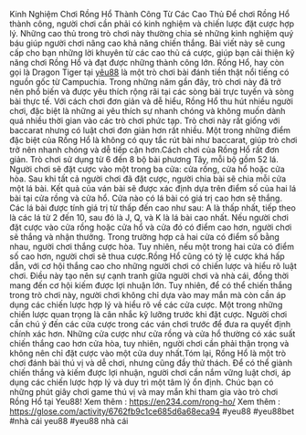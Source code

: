 Kinh Nghiệm Chơi Rồng Hổ Thành Công Từ Các Cao Thủ
Để chơi Rồng Hổ thành công, người chơi cần phải có kinh nghiệm và chiến lược đặt cược hợp lý. Những cao thủ trong trò chơi này thường chia sẻ những kinh nghiệm quý báu giúp người chơi nâng cao khả năng chiến thắng. Bài viết này sẽ cung cấp cho bạn những lời khuyên từ các cao thủ cá cược, giúp bạn cải thiện kỹ năng chơi Rồng Hổ và đạt được những thành công lớn.
Rồng Hổ, hay còn gọi là Dragon Tiger tại [yêu88](https://en234.com/) là một trò chơi bài đánh tiền thật nổi tiếng có nguồn gốc từ Campuchia. Trong những năm gần đây, trò chơi này đã trở nên phổ biến và được yêu thích rộng rãi tại các sòng bài trực tuyến và sòng bài thực tế. Với cách chơi đơn giản và dễ hiểu, Rồng Hổ thu hút nhiều người chơi, đặc biệt là những ai yêu thích sự nhanh chóng và không muốn dành quá nhiều thời gian vào các trò chơi phức tạp. Trò chơi này rất giống với baccarat nhưng có luật chơi đơn giản hơn rất nhiều. Một trong những điểm đặc biệt của Rồng Hổ là không có quy tắc rút bài như baccarat, giúp trò chơi trở nên nhanh chóng và dễ tiếp cận hơn.Cách chơi của Rồng Hổ rất đơn giản. Trò chơi sử dụng từ 6 đến 8 bộ bài phương Tây, mỗi bộ gồm 52 lá. Người chơi sẽ đặt cược vào một trong ba cửa: cửa rồng, cửa hổ hoặc cửa hòa. Sau khi tất cả người chơi đã đặt cược, người chia bài sẽ chia mỗi cửa một lá bài. Kết quả của ván bài sẽ được xác định dựa trên điểm số của hai lá bài tại cửa rồng và cửa hổ. Cửa nào có lá bài có giá trị cao hơn sẽ thắng. Các lá bài được tính giá trị từ thấp đến cao như sau: A là thấp nhất, tiếp theo là các lá từ 2 đến 10, sau đó là J, Q, và K là lá bài cao nhất. Nếu người chơi đặt cược vào cửa rồng hoặc cửa hổ và cửa đó có điểm cao hơn, người chơi sẽ thắng và nhận thưởng. Trong trường hợp cả hai cửa có điểm số bằng nhau, người chơi thắng cược hòa. Tuy nhiên, nếu một trong hai cửa có điểm số cao hơn, người chơi sẽ thua cược.Rồng Hổ cũng có tỷ lệ cược khá hấp dẫn, với cơ hội thắng cao cho những người chơi có chiến lược và hiểu rõ luật chơi. Điều này tạo nên sự cạnh tranh giữa người chơi và nhà cái, đồng thời mang đến cơ hội kiếm được lợi nhuận lớn. Tuy nhiên, để có thể chiến thắng trong trò chơi này, người chơi không chỉ dựa vào may mắn mà còn cần áp dụng các chiến lược hợp lý và hiểu rõ về các cửa cược. Một trong những chiến lược quan trọng là cân nhắc kỹ lưỡng trước khi đặt cược. Người chơi cần chú ý đến các cửa cược trong các ván chơi trước để đưa ra quyết định chính xác hơn. Những cửa cược như cửa rồng và cửa hổ thường có xác suất chiến thắng cao hơn cửa hòa, tuy nhiên, người chơi cần phải thận trọng và không nên chỉ đặt cược vào một cửa duy nhất.Tóm lại, Rồng Hổ là một trò chơi đánh bài thú vị và dễ chơi, nhưng cũng đầy thử thách. Để có thể giành chiến thắng và kiếm được lợi nhuận, người chơi cần nắm vững luật chơi, áp dụng các chiến lược hợp lý và duy trì một tâm lý ổn định. Chúc bạn có những phút giây chơi game thú vị và may mắn khi tham gia vào trò chơi Rồng Hổ tại Yeu88!
Xem thêm : https://en234.com/rong-ho/
Xem thêm : https://glose.com/activity/6762fb9c1ce685d6a68eca94
#yeu88 #yeu88bet #nhà cái yeu88 #yeu88 nhà cái


